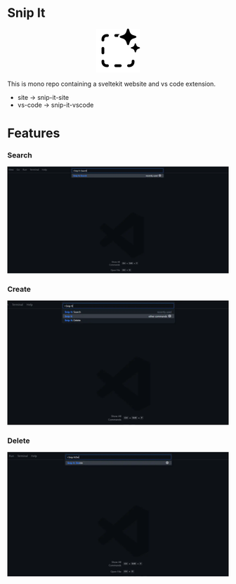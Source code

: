 # Snip It
<p align="center">
<img src="https://raw.githubusercontent.com/mfazail/snip-it/main/apps/site/static/icon.png"  />
</p>

This is mono repo containing a sveltekit website and vs code extension.

- site -> snip-it-site
- vs-code -> snip-it-vscode


# Features 

### Search 

![Search snips from librires](https://raw.githubusercontent.com/mfazail/snip-it/main/apps/site/static/assets/vscode-search.webp)


### Create

![Create snips locally](https://raw.githubusercontent.com/mfazail/snip-it/main/apps/site/static/assets/vscode-snipit.webp)

### Delete

![Delete one snips or whole snips from library](https://raw.githubusercontent.com/mfazail/snip-it/main/apps/site/static/assets/vscode-delete.webp)
